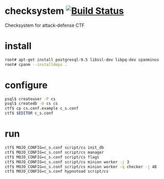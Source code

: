 # checksystem [![Build Status](https://travis-ci.org/HackerDom/checksystem.svg?branch=master)](https://travis-ci.org/HackerDom/checksystem)
Checksystem for attack-defense CTF

# install
```bash
root# apt-get install postgresql-9.5 libssl-dev libpq-dev cpanminus
root# cpanm --installdeps .
```

# configure
```bash
psql$ createuser -P cs
psql$ createdb -O cs cs
ctf$ cp cs.conf.example c_s.conf
ctf$ $EDITOR c_s.conf
```

# run
```bash
ctf$ MOJO_CONFIG=c_s.conf script/cs init_db
ctf$ MOJO_CONFIG=c_s.conf script/cs manager
ctf$ MOJO_CONFIG=c_s.conf script/cs flags
ctf$ MOJO_CONFIG=c_s.conf script/cs minion worker -j 3
ctf$ MOJO_CONFIG=c_s.conf script/cs minion worker -q checker -j 48
ctf$ MOJO_CONFIG=c_s.conf hypnotoad script/cs
```
